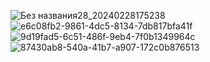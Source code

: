 ![Без названия28_20240228175238](https://github.com/Albertyerg/Albertyerg/assets/145461638/bb4c9bb6-44f1-417b-804e-0b80a8f08df5)
![e6c08fb2-9861-4dc5-8134-7db817bfa41f](https://github.com/Albertyerg/Albertyerg/assets/145461638/720a15ad-7014-408f-8502-a3b4ae733857)
![9d19fad5-6c51-486f-9eb4-7f0b1349964c](https://github.com/Albertyerg/Albertyerg/assets/145461638/f126c92c-37ef-48e4-af12-60de2520fd4e)
![87430ab8-540a-41b7-a907-172c0b876513](https://github.com/Albertyerg/Albertyerg/assets/145461638/86fa3b8b-80ea-4b7d-a114-b43aebf031da)

